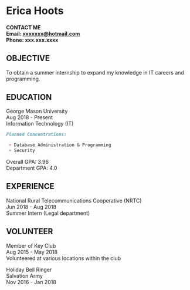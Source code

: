 # Erica Hoots

#### CONTACT ME<br> Email: xxxxxxx@hotmail.com<br> Phone: xxx.xxx.xxxx

## OBJECTIVE
To obtain a summer internship to expand my knowledge in IT careers and programming.

## EDUCATION
George Mason University<br>
Aug 2018 - Present<br>
Information Technology (IT)<br>
```markdown
Planned Concentrations:

 + Database Administration & Programming
 + Security
```
Overall GPA: 3.96<br>
Department GPA: 4.0

## EXPERIENCE
National Rural Telecommunications Cooperative (NRTC)<br>
Jun 2018 - Aug 2018<br>
Summer Intern (Legal department)

## VOLUNTEER
Member of Key Club<br>
Aug 2015 - May 2018<br>
Volunteered at various locations within the club
	
Holiday Bell Ringer<br>
Salvation Army<br>
Nov 2016 - Jan 2018
